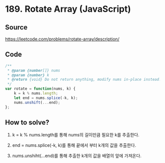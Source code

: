 # 189. Rotate Array (JavaScript)

## Source

https://leetcode.com/problems/rotate-array/description/

## Code

```javascript
/**
 * @param {number[]} nums
 * @param {number} k
 * @return {void} Do not return anything, modify nums in-place instead.
 */
var rotate = function(nums, k) {
    k = k % nums.length;
    let end = nums.splice(-k, k);
    nums.unshift(...end);
};
```

## How to solve?

1. k = k % nums.length를 통해 nums의 길이만큼 필요한 k를 추출한다.

2. end = nums.splice(-k, k)를 통해 끝에서 부터 k개의 값을 추출한다.

3. nums.unshiht(…end)를 통해 추출한 k개의 값을 배열의 앞에 가져온다.